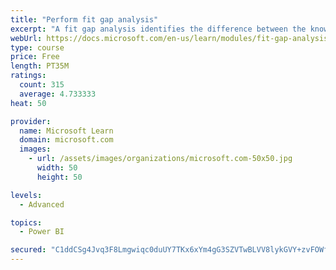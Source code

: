 ```yaml
---
title: "Perform fit gap analysis"
excerpt: "A fit gap analysis identifies the difference between the known requirements and the proposed or current solution. This module covers performing a fit gap analysis."
webUrl: https://docs.microsoft.com/en-us/learn/modules/fit-gap-analysis/
type: course
price: Free
length: PT35M
ratings:
  count: 315
  average: 4.733333
heat: 50

provider:
  name: Microsoft Learn
  domain: microsoft.com
  images:
    - url: /assets/images/organizations/microsoft.com-50x50.jpg
      width: 50
      height: 50

levels:
  - Advanced

topics:
  - Power BI

secured: "C1ddCSg4Jvq3F8Lmgwiqc0duUY7TKx6xYm4gG3SZVTwBLVV8lykGVY+zvFOWffBd/ocTaWhPzRLm3zuTcniNRlyP8fP2eJ40zPqMzerOxGkKoJWG8adinaqwE+h/HkH6seE6hs0szT1KCfmRK+4mc9azaE2xVWI9HyBmaa0HEXBDgLfbe66Se1/nkcjBxuCPazP2LUiqG6K1l0FztTR175zmT1eRWGYVUrKqFBiTuqMJ2Rc2mnL5Wvq5bMe6Ze1qcPmaaZDxQRVRk+fnqxMn78dzO7uRj1JeCQbKkk+kiPWK4uFxp4cjUuGz37hu+8su2XkIyt3pA5MadFWPndl4mz00Ehtiq0ohTCooXXzCux0/dMK63TwVQILgzpprZ+1yig1UBo45hTZVESiHj/PQw/Z/Z1AVXtj6NEdBRkn/hl8=;al5ltVV5QICISOHIW0cGGA=="
---
```


